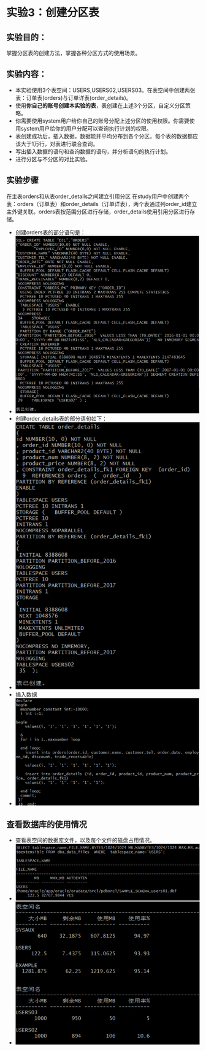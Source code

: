 # 实验3：创建分区表

## 实验目的：

掌握分区表的创建方法，掌握各种分区方式的使用场景。

## 实验内容：
- 本实验使用3个表空间：USERS,USERS02,USERS03。在表空间中创建两张表：订单表(orders)与订单详表(order_details)。
- 使用**你自己的账号创建本实验的表**，表创建在上述3个分区，自定义分区策略。
- 你需要使用system用户给你自己的账号分配上述分区的使用权限。你需要使用system用户给你的用户分配可以查询执行计划的权限。
- 表创建成功后，插入数据，数据能并平均分布到各个分区。每个表的数据都应该大于1万行，对表进行联合查询。
- 写出插入数据的语句和查询数据的语句，并分析语句的执行计划。
- 进行分区与不分区的对比实验。

## 实验步骤
在主表orders和从表order_details之间建立引用分区
在study用户中创建两个表：orders（订单表）和order_details（订单详表），两个表通过列order_id建立主外键关联。orders表按范围分区进行存储，order_details使用引用分区进行存储。
- 创建orders表的部分语句是：
- ![](https://github.com/whitedeplume/Oracle/blob/master/test3/1.png)
- 创建order_details表的部分语句如下：
- ![](https://github.com/whitedeplume/Oracle/blob/master/test3/2.png)
- 插入数据
- ![](https://github.com/whitedeplume/Oracle/blob/master/test3/3.png)
## 查看数据库的使用情况
- 查看表空间的数据库文件，以及每个文件的磁盘占用情况。
- ![](https://github.com/whitedeplume/Oracle/blob/master/test3/4.png)
- ![](https://github.com/whitedeplume/Oracle/blob/master/test3/5.png)
